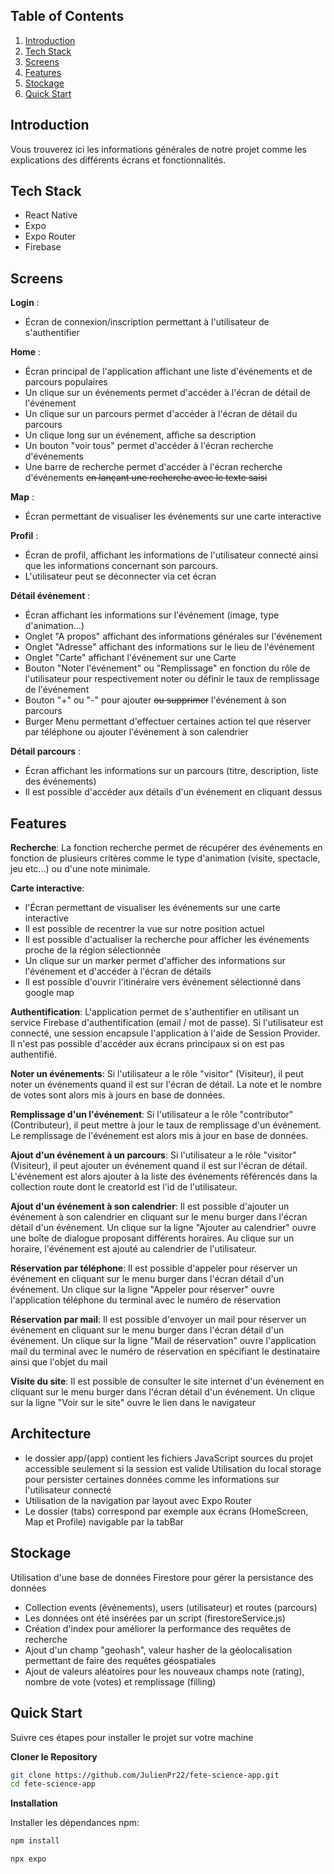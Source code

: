 ## <a name="table">Table of Contents</a>

1. [Introduction](#introduction)
2. [Tech Stack](#tech-stack)
3. [Screens](#screens)
4. [Features](#features)
5. [Stockage](#stockage)
6. [Quick Start](#quick-start)

## <a name="introduction">Introduction</a>

Vous trouverez ici les informations générales de notre projet comme les explications des différents écrans et fonctionnalités.

## <a name="tech-stack">Tech Stack</a>

- React Native
- Expo
- Expo Router
- Firebase

## <a name="screens"> Screens</a>

**Login** :
- Écran de connexion/inscription permettant à l'utilisateur de s'authentifier

**Home** :

- Écran principal de l'application affichant une liste d'événements et de parcours populaires
- Un clique sur un événements permet d'accéder à l'écran de détail de l'événement
- Un clique sur un parcours permet d'accéder à l'écran de détail du parcours
- Un clique long sur un événement, affiche sa description
- Un bouton "voir tous" permet d'accéder à l'écran recherche d'événements
- Une barre de recherche permet d'accéder à l'écran recherche d'événements ~~en lançant une recherche avec le texte saisi~~

**Map** :

- Écran permettant de visualiser les événements sur une carte interactive

**Profil** :
- Écran de  profil, affichant les informations de l'utilisateur connecté ainsi que les informations concernant son parcours.
- L'utilisateur peut se déconnecter via cet écran

**Détail événement** :

- Écran affichant les informations sur l'événement (image, type d'animation...)
- Onglet "A propos" affichant des informations générales sur l'événement
- Onglet "Adresse" affichant des informations sur le lieu de l'événement
- Onglet "Carte" affichant l'événement sur une Carte
- Bouton "Noter l'événement" ou "Remplissage" en fonction du rôle de l'utilisateur pour respectivement noter ou définir le taux de remplissage de l'événement
- Bouton "+" ou "-" pour ajouter ~~ou supprimer~~ l'événement à son parcours
- Burger Menu permettant d'effectuer certaines action tel que réserver par téléphone ou ajouter l'événement à son calendrier

**Détail parcours** :

- Écran affichant les informations sur un parcours (titre, description, liste des événements)
- Il est possible d'accéder aux détails d'un événement en cliquant dessus

## <a name="features"> Features</a>

**Recherche**: La fonction recherche permet de récupérer des événements en fonction de plusieurs critères comme le type d'animation (visite, spectacle, jeu etc...) ou d'une note minimale.

**Carte interactive**:
- l'Écran permettant de visualiser les événements sur une carte interactive
- Il est possible de recentrer la vue sur notre position actuel
- Il est possible d'actualiser la recherche pour afficher les événements proche de la région sélectionnée
- Un clique sur un marker permet d'afficher des informations sur l'événement et d'accéder à l'écran de détails
- Il est possible d'ouvrir l'itinéraire vers événement sélectionné dans google map

**Authentification**: L'application permet de s'authentifier en utilisant un service Firebase d'authentification (email / mot de passe). Si l'utilisateur est connecté, une session encapsule l'application à l'aide de Session Provider. Il n'est pas possible d'accéder aux écrans principaux si on est pas authentifié.

**Noter un événements**: Si l'utilisateur a le rôle "visitor" (Visiteur), il peut noter un événements quand il est sur l'écran de détail. La note et le nombre de votes sont alors mis à jours en base de données.

**Remplissage d'un l'événement**: Si l'utilisateur a le rôle "contributor" (Contributeur), il peut mettre à jour le taux de remplissage d'un événement. Le remplissage de l'événement est alors mis à jour en base de données.

**Ajout d'un événement à un parcours**: Si l'utilisateur a le rôle "visitor" (Visiteur), il peut ajouter un événement quand il est sur l'écran de détail. L'événement est alors ajouter à la liste des événements référencés dans la collection route dont le creatorId est l'id de l'utilisateur.

**Ajout d'un événement à son calendrier**: Il est possible d'ajouter un événement à son calendrier en cliquant sur le menu burger dans l'écran détail d'un événement. Un clique sur la ligne "Ajouter au calendrier" ouvre une boîte de dialogue proposant différents horaires. Au clique sur un horaire, l'événement est ajouté au calendrier de l'utilisateur.

**Réservation par téléphone**: Il est possible d'appeler pour réserver un événement en cliquant sur le menu burger dans l'écran détail d'un événement. Un clique sur la ligne "Appeler pour réserver" ouvre l'application téléphone du terminal avec le numéro de réservation

**Réservation par mail**: Il est possible d'envoyer un mail pour réserver un événement en cliquant sur le menu burger dans l'écran détail d'un événement. Un clique sur la ligne "Mail de réservation" ouvre l'application mail du terminal avec le numéro de réservation en spécifiant le destinataire ainsi que l'objet du mail

**Visite du site**: Il est possible de consulter le site internet d'un événement en cliquant sur le menu burger dans l'écran détail d'un événement. Un clique sur la ligne "Voir sur le site" ouvre le lien dans le navigateur

## <a name="stockage">Architecture</a>

- le dossier app/(app) contient les fichiers  JavaScript sources du projet accessible seulement si la session est valide
Utilisation du local storage pour persister certaines données comme les informations sur l'utilisateur connecté
- Utilisation de la navigation par layout avec Expo Router
- Le dossier (tabs) correspond par exemple aux écrans (HomeScreen, Map et Profile) navigable par la tabBar

## <a name="stockage">Stockage</a>

Utilisation d'une base de données Firestore pour gérer la persistance des données

- Collection events (événements), users (utilisateur) et routes (parcours)
- Les données ont été insérées par un script (firestoreService.js)
- Création d'index pour améliorer la performance des requêtes de recherche
- Ajout d'un champ "geohash", valeur hasher de la géolocalisation permettant de faire des requêtes géospatiales
- Ajout de valeurs aléatoires pour les nouveaux champs note (rating), nombre de vote (votes) et remplissage (filling)

## <a name="quick-start">Quick Start</a>

Suivre ces étapes pour installer le projet sur votre machine

**Cloner le Repository**

```bash
git clone https://github.com/JulienPr22/fete-science-app.git
cd fete-science-app
```

**Installation**

Installer les dépendances npm:

```bash
npm install
```

```bash
npx expo
```
